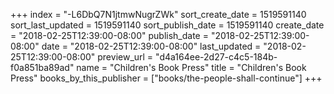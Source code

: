 +++
index = "-L6DbQ7N1jtmwNugrZWk"
sort_create_date = 1519591140
sort_last_updated = 1519591140
sort_publish_date = 1519591140
create_date = "2018-02-25T12:39:00-08:00"
publish_date = "2018-02-25T12:39:00-08:00"
date = "2018-02-25T12:39:00-08:00"
last_updated = "2018-02-25T12:39:00-08:00"
preview_url = "d4a164ee-2d27-c4c5-184b-f0a851ba89ad"
name = "Children's Book Press"
title = "Children's Book Press"
books_by_this_publisher = ["books/the-people-shall-continue"]
+++
